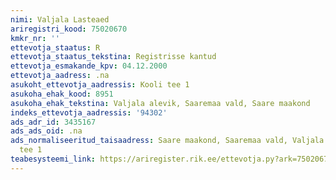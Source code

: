 ```yaml
---
nimi: Valjala Lasteaed
ariregistri_kood: 75020670
kmkr_nr: ''
ettevotja_staatus: R
ettevotja_staatus_tekstina: Registrisse kantud
ettevotja_esmakande_kpv: 04.12.2000
ettevotja_aadress: .na
asukoht_ettevotja_aadressis: Kooli tee 1
asukoha_ehak_kood: 8951
asukoha_ehak_tekstina: Valjala alevik, Saaremaa vald, Saare maakond
indeks_ettevotja_aadressis: '94302'
ads_adr_id: 3435167
ads_ads_oid: .na
ads_normaliseeritud_taisaadress: Saare maakond, Saaremaa vald, Valjala alevik, Kooli
  tee 1
teabesysteemi_link: https://ariregister.rik.ee/ettevotja.py?ark=75020670&ref=rekvisiidid
---
```


